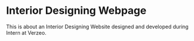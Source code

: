 # Interior Designing Webpage
This is about an Interior Designing Website designed and developed during Intern at Verzeo.

